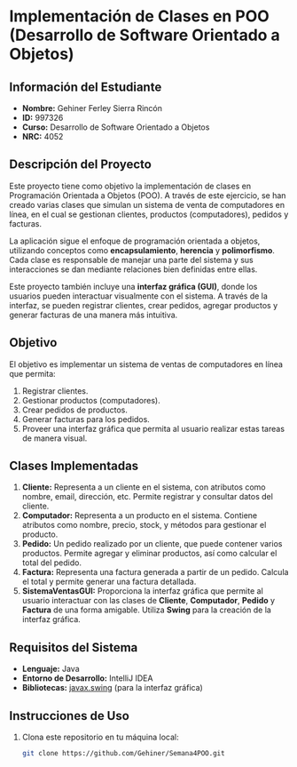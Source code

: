 # Implementación de Clases en POO (Desarrollo de Software Orientado a Objetos)

## Información del Estudiante
- **Nombre:** Gehiner Ferley Sierra Rincón
- **ID:** 997326
- **Curso:** Desarrollo de Software Orientado a Objetos
- **NRC:** 4052

## Descripción del Proyecto
Este proyecto tiene como objetivo la implementación de clases en Programación Orientada a Objetos (POO). A través de este ejercicio, se han creado varias clases que simulan un sistema de venta de computadores en línea, en el cual se gestionan clientes, productos (computadores), pedidos y facturas.

La aplicación sigue el enfoque de programación orientada a objetos, utilizando conceptos como **encapsulamiento**, **herencia** y **polimorfismo**. Cada clase es responsable de manejar una parte del sistema y sus interacciones se dan mediante relaciones bien definidas entre ellas.

Este proyecto también incluye una **interfaz gráfica (GUI)**, donde los usuarios pueden interactuar visualmente con el sistema. A través de la interfaz, se pueden registrar clientes, crear pedidos, agregar productos y generar facturas de una manera más intuitiva.

## Objetivo
El objetivo es implementar un sistema de ventas de computadores en línea que permita:
1. Registrar clientes.
2. Gestionar productos (computadores).
3. Crear pedidos de productos.
4. Generar facturas para los pedidos.
5. Proveer una interfaz gráfica que permita al usuario realizar estas tareas de manera visual.

## Clases Implementadas
1. **Cliente:** Representa a un cliente en el sistema, con atributos como nombre, email, dirección, etc. Permite registrar y consultar datos del cliente.
2. **Computador:** Representa a un producto en el sistema. Contiene atributos como nombre, precio, stock, y métodos para gestionar el producto.
3. **Pedido:** Un pedido realizado por un cliente, que puede contener varios productos. Permite agregar y eliminar productos, así como calcular el total del pedido.
4. **Factura:** Representa una factura generada a partir de un pedido. Calcula el total y permite generar una factura detallada.
5. **SistemaVentasGUI:** Proporciona la interfaz gráfica que permite al usuario interactuar con las clases de **Cliente**, **Computador**, **Pedido** y **Factura** de una forma amigable. Utiliza **Swing** para la creación de la interfaz gráfica.

## Requisitos del Sistema
- **Lenguaje:** Java
- **Entorno de Desarrollo:** IntelliJ IDEA
- **Bibliotecas:** [javax.swing](https://docs.oracle.com/javase/8/docs/api/javax/swing/package-summary.html) (para la interfaz gráfica)

## Instrucciones de Uso
1. Clona este repositorio en tu máquina local:
   ```bash
   git clone https://github.com/Gehiner/Semana4POO.git
